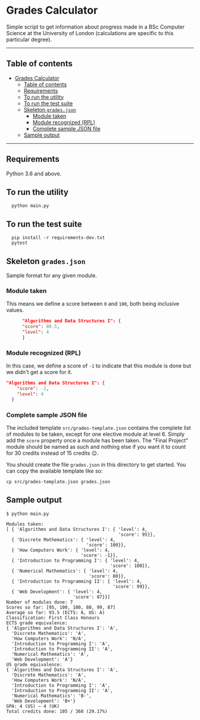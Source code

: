 # Grades Calculator

Simple script to get information about progress made in a BSc Computer Science at the University of London (calculations are specific to this particular degree).

---

## Table of contents

- [Grades Calculator](#grades-calculator)
  - [Table of contents](#table-of-contents)
  - [Requirements](#requirements)
  - [To run the utility](#to-run-the-utility)
  - [To run the test suite](#to-run-the-test-suite)
  - [Skeleton `grades.json`](#skeleton-gradesjson)
    - [Module taken](#module-taken)
    - [Module recognized (RPL)](#module-recognized-rpl)
    - [Complete sample JSON file](#complete-sample-json-file)
  - [Sample output](#sample-output)

---

## Requirements

Python 3.6 and above.

## To run the utility

      python main.py

## To run the test suite

      pip install -r requirements-dev.txt
      pytest

## Skeleton `grades.json`

Sample format for any given module.

### Module taken

This means we define a score between `0` and `100`, both being inclusive values.

```json
      "Algorithms and Data Structures I": {
      "score": 80.5,
      "level": 4
      }
```

### Module recognized (RPL)

In this case, we define a score of `-1` to indicate that this module is done but we didn't get a score for it.

```json
"Algorithms and Data Structures I": {
    "score": -1,
    "level": 4
  }
```

### Complete sample JSON file

The included template `src/grades-template.json` contains the complete list of modules to be taken, except for one elective module at level 6. Simply add the `score` property once a module has been taken. The "Final Project" module should be named as such and nothing else if you want it to count for 30 credits instead of 15 credits :wink:.

You should create the file `grades.json` in this directory to get started. You can copy the available template like so:

    cp src/grades-template.json grades.json

## Sample output

    $ python main.py

    Modules taken:
    [ { 'Algorithms and Data Structures I': { 'level': 4,
                                              'score': 95}},
      { 'Discrete Mathematics': { 'level': 4,
                                  'score': 100}},
      { 'How Computers Work': { 'level': 4,
                                'score': -1}},
      { 'Introduction to Programming I': { 'level': 4,
                                           'score': 100}},
      { 'Numerical Mathematics': { 'level': 4,
                                   'score': 80}},
      { 'Introduction to Programming II': { 'level': 4,
                                            'score': 99}},
      { 'Web Development': { 'level': 4,
                             'score': 87}}]
    Number of modules done: 7
    Scores so far: [95, 100, 100, 80, 99, 87]
    Average so far: 93.5 (ECTS: A, US: A)
    Classification: First Class Honours
    ECTS grade equivalence:
    { 'Algorithms and Data Structures I': 'A',
      'Discrete Mathematics': 'A',
      'How Computers Work': 'N/A',
      'Introduction to Programming I': 'A',
      'Introduction to Programming II': 'A',
      'Numerical Mathematics': 'A',
      'Web Development': 'A'}
    US grade equivalence:
    { 'Algorithms and Data Structures I': 'A',
      'Discrete Mathematics': 'A',
      'How Computers Work': 'N/A',
      'Introduction to Programming I': 'A',
      'Introduction to Programming II': 'A',
      'Numerical Mathematics': 'B-',
      'Web Development': 'B+'}
    GPA: 4 (US) – 4 (UK)
    Total credits done: 105 / 360 (29.17%)
